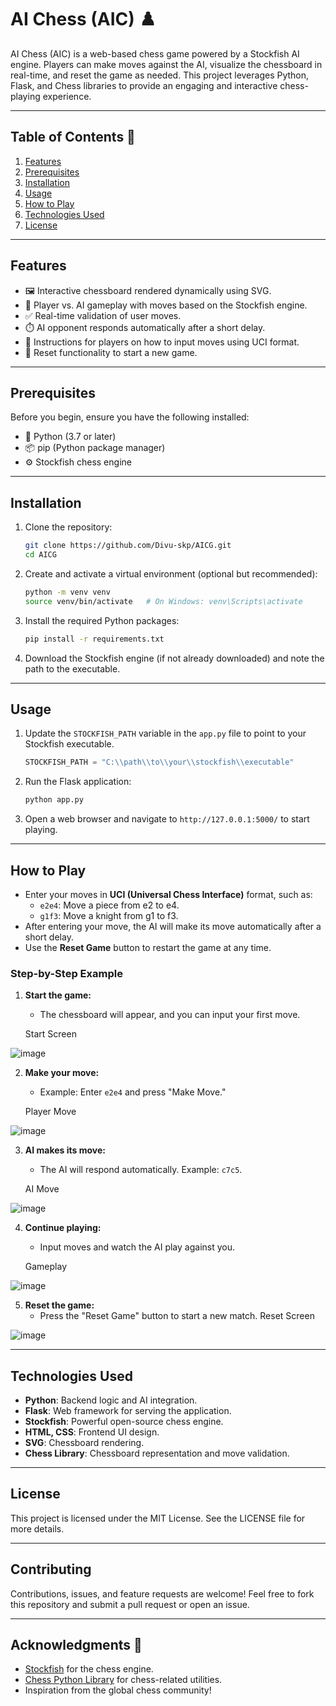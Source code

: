 # AI Chess (AIC) ♟️

AI Chess (AIC) is a web-based chess game powered by a Stockfish AI engine. Players can make moves against the AI, visualize the chessboard in real-time, and reset the game as needed. This project leverages Python, Flask, and Chess libraries to provide an engaging and interactive chess-playing experience.

---

## Table of Contents 📑

1. [Features](#features)
2. [Prerequisites](#prerequisites)
3. [Installation](#installation)
4. [Usage](#usage)
5. [How to Play](#how-to-play)
6. [Technologies Used](#technologies-used)
7. [License](#license)

---

## Features

- 🖼️ Interactive chessboard rendered dynamically using SVG.
- 🤖 Player vs. AI gameplay with moves based on the Stockfish engine.
- ✅ Real-time validation of user moves.
- ⏱️ AI opponent responds automatically after a short delay.
- 📜 Instructions for players on how to input moves using UCI format.
- 🔄 Reset functionality to start a new game.

---

## Prerequisites

Before you begin, ensure you have the following installed:

- 🐍 Python (3.7 or later)
- 📦 pip (Python package manager)
- ⚙️ Stockfish chess engine

---

## Installation

1. Clone the repository:

    ```bash
    git clone https://github.com/Divu-skp/AICG.git
    cd AICG
    ```

2. Create and activate a virtual environment (optional but recommended):

    ```bash
    python -m venv venv
    source venv/bin/activate   # On Windows: venv\Scripts\activate
    ```

3. Install the required Python packages:

    ```bash
    pip install -r requirements.txt
    ```

4. Download the Stockfish engine (if not already downloaded) and note the path to the executable.

---

## Usage 

1. Update the `STOCKFISH_PATH` variable in the `app.py` file to point to your Stockfish executable.

    ```python
    STOCKFISH_PATH = "C:\\path\\to\\your\\stockfish\\executable"
    ```

2. Run the Flask application:

    ```bash
    python app.py
    ```

3. Open a web browser and navigate to `http://127.0.0.1:5000/` to start playing.

---

## How to Play

- Enter your moves in **UCI (Universal Chess Interface)** format, such as:
  - `e2e4`: Move a piece from e2 to e4.
  - `g1f3`: Move a knight from g1 to f3.
- After entering your move, the AI will make its move automatically after a short delay.
- Use the **Reset Game** button to restart the game at any time.

### Step-by-Step Example

1. **Start the game:**
   - The chessboard will appear, and you can input your first move.
     
   Start Screen

![image](https://github.com/user-attachments/assets/662788e9-5777-4808-b6c8-63c8a4ca073a)


2. **Make your move:**
   - Example: Enter `e2e4` and press "Make Move."
     
   Player Move

![image](https://github.com/user-attachments/assets/97491191-ce11-489c-b971-031c8651ea0c)


3. **AI makes its move:**
   - The AI will respond automatically. Example: `c7c5`.
     
   AI Move

![image](https://github.com/user-attachments/assets/f951be73-7277-4750-87c8-7bed9a32e476)


4. **Continue playing:**
   - Input moves and watch the AI play against you.
     
   Gameplay

![image](https://github.com/user-attachments/assets/508e07c3-2474-4520-8adb-50e668a3bb51)


5. **Reset the game:**
   - Press the "Reset Game" button to start a new match.
   Reset Screen

![image](https://github.com/user-attachments/assets/f96c2439-3faf-4c41-8111-ade15f2e21fc)


---

## Technologies Used 

- **Python**: Backend logic and AI integration.
- **Flask**: Web framework for serving the application.
- **Stockfish**: Powerful open-source chess engine.
- **HTML, CSS**: Frontend UI design.
- **SVG**: Chessboard rendering.
- **Chess Library**: Chessboard representation and move validation.

---

## License 

This project is licensed under the MIT License. See the LICENSE file for more details.

---

## Contributing 

Contributions, issues, and feature requests are welcome! Feel free to fork this repository and submit a pull request or open an issue.

---

## Acknowledgments 🙌

- [Stockfish](https://stockfishchess.org/) for the chess engine.
- [Chess Python Library](https://python-chess.readthedocs.io/en/latest/) for chess-related utilities.
- Inspiration from the global chess community!
